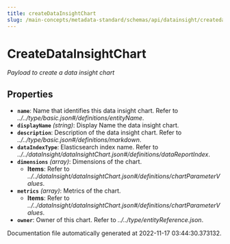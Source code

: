 ```yaml
---
title: createDataInsightChart
slug: /main-concepts/metadata-standard/schemas/api/datainsight/createdatainsightchart
---
```


# CreateDataInsightChart

*Payload to create a data insight chart*

## Properties

- **`name`**: Name that identifies this data insight chart. Refer to *../../type/basic.json#/definitions/entityName*.
- **`displayName`** *(string)*: Display Name the data insight chart.
- **`description`**: Description of the data insight chart. Refer to *../../type/basic.json#/definitions/markdown*.
- **`dataIndexType`**: Elasticsearch index name. Refer to *../../dataInsight/dataInsightChart.json#/definitions/dataReportIndex*.
- **`dimensions`** *(array)*: Dimensions of the chart.
  - **Items**: Refer to *../../dataInsight/dataInsightChart.json#/definitions/chartParameterValues*.
- **`metrics`** *(array)*: Metrics of the chart.
  - **Items**: Refer to *../../dataInsight/dataInsightChart.json#/definitions/chartParameterValues*.
- **`owner`**: Owner of this chart. Refer to *../../type/entityReference.json*.


Documentation file automatically generated at 2022-11-17 03:44:30.373132.
